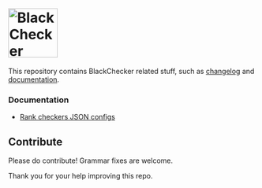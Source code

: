 # <img src="https://checker.black/img/logo.svg" height=100 alt="BlackChecker" />

This repository contains BlackChecker related stuff, such as [changelog](CHANGELOG.md) and [documentation](#documentation).

### Documentation

- [Rank checkers JSON configs](RankChecker.md)

## Contribute

Please do contribute! Grammar fixes are welcome.

Thank you for your help improving this repo.